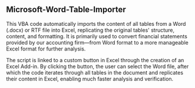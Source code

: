 ## Microsoft-Word-Table-Importer

This VBA code automatically imports the content of all tables from a Word (.docx) or RTF file into Excel, replicating the original tables' structure, content, and formatting. It is primarily used to convert financial statements provided by our accounting firm—from Word format to a more manageable Excel format for further analysis.

The script is linked to a custom button in Excel through the creation of an Excel Add-in. By clicking the button, the user can select the Word file, after which the code iterates through all tables in the document and replicates their content in Excel, enabling much faster analysis and verification.


